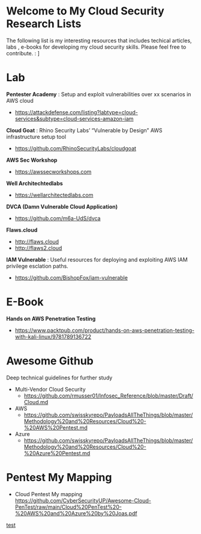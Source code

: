 
# Welcome to My Cloud Security Research Lists

The following list is my interesting resources that includes techical articles, labs , e-books for developing my cloud security skills. 
Please feel free to contribute. : ]


# Lab
**Pentester Academy** : Setup and exploit vulnerabilities over xx scenarios in AWS cloud
 - https://attackdefense.com/listing?labtype=cloud-services&subtype=cloud-services-amazon-iam 

**Cloud Goat** : Rhino Security Labs’ “Vulnerable by Design” AWS infrastructure setup tool
 - https://github.com/RhinoSecurityLabs/cloudgoat

**AWS Sec Workshop**
  - https://awssecworkshops.com

 **Well Architechtedlabs**
   - https://wellarchitectedlabs.com
   
   **DVCA (Damn Vulnerable Cloud Application)**
   - https://github.com/m6a-UdS/dvca

**Flaws.cloud**
- http://flaws.cloud
- http://flaws2.cloud

**IAM Vulnerable** : Useful resources for deploying and exploiting AWS IAM privilege esclation paths.
- https://github.com/BishopFox/iam-vulnerable

# E-Book
**Hands on AWS Penetration Testing** 
- https://www.packtpub.com/product/hands-on-aws-penetration-testing-with-kali-linux/9781789136722

# Awesome Github
Deep technical guidelines for further study

- Multi-Vendor Cloud Security 
	-  https://github.com/rmusser01/Infosec_Reference/blob/master/Draft/Cloud.md
- AWS 
	- https://github.com/swisskyrepo/PayloadsAllTheThings/blob/master/Methodology%20and%20Resources/Cloud%20-%20AWS%20Pentest.md
- Azure
	- https://github.com/swisskyrepo/PayloadsAllTheThings/blob/master/Methodology%20and%20Resources/Cloud%20-%20Azure%20Pentest.md 

# Pentest My Mapping
- Cloud Pentest My mapping
https://github.com/CyberSecurityUP/Awesome-Cloud-PenTest/raw/main/Cloud%20PenTest%20-%20AWS%20and%20Azure%20by%20Joas.pdf



 


[test](https://www.google.com)
